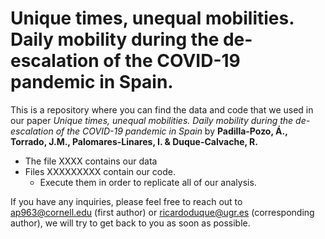 # Unique times, unequal mobilities. Daily mobility  during the de-escalation of the COVID-19 pandemic in Spain.

This is a repository where you can find the data and code that we used in our paper *Unique times, unequal mobilities. Daily mobility during the de-escalation of the COVID-19 pandemic in Spain* by **Padilla-Pozo, Á., Torrado, J.M., Palomares-Linares, I. & Duque-Calvache, R.**

* The file XXXX contains our data  
* Files XXXXXXXXX contain our code.
  *   Execute them in order to replicate all of our analysis.


If you have any inquiries, please feel free to reach out to ap963@cornell.edu (first author) or ricardoduque@ugr.es (corresponding author), we will try to get back to you as soon as possible.




